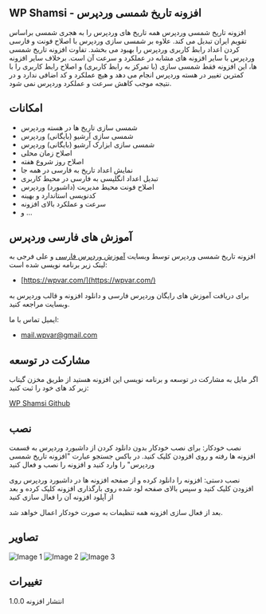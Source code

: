 ## WP Shamsi - افزونه تاریخ شمسی وردپرس

افزونه تاریخ شمسی وردپرس همه تاریخ های وردپرس را به هجری شمسی براساس تقویم ایران تبدیل می کند. علاوه بر شمسی سازی وردپرس با اصلاح فونت و فارسی کردن اعداد رابط کاربری وردپرس را بهبود می بخشد.
تفاوت افزونه تاریخ شمسی وردپرس با سایر افزونه های مشابه در عملکرد و سرعت آن است. برخلاف سایر افزونه ها، این افزونه فقط شمسی سازی (با تمرکز به رابط کاربری) و اصلاح رابط کاربری را با کمترین تغییر در هسته وردپرس انجام می دهد و هیچ عملکرد و کد اضافی ندارد و در نتیجه موجب کاهش سرعت و عملکرد وردپرس نمی شود.


## امکانات

* شمسی سازی تاریخ ها در هسته وردپرس
* شمسی سازی آرشیو (بایگانی) وردپرس
* شمسی سازی ابزارک آرشیو (بایگانی) وردپرس
* اصلاح زمان محلی
* اصلاح روز شروع هفته
* نمایش اعداد تاریخ به فارسی در همه جا
* تبدیل اعداد انگلیسی به فارسی در محیط کاربری
* اصلاح فونت محیط مدیریت (داشبورد) وردپرس
* کدنویسی استاندارد و بهینه
* سرعت و عملکرد بالای افزونه
* و ...

## آموزش های فارسی وردپرس

افزونه تاریخ شمسی وردپرس توسط وبسایت [آموزش وردپرس فارسی](https://wpvar.com/) و علی فرجی به لینک زیر برنامه نویسی شده است:

* [https://wpvar.com/](https://wpvar.com/)

برای دریافت آموزش های رایگان وردپرس فارسی و دانلود افزونه و قالب وردپرس به وبسایت مراجعه کنید.

ایمیل تماس با ما:

* mail.wpvar@gmail.com

## مشارکت در توسعه
اگر مایل به مشارکت در توسعه و برنامه نویسی این افزونه هستید از طریق مخزن گیتاب زیر کد های خود را ثبت کنید:

[WP Shamsi Github](https://github.com/alifaraji/wp-shamsi)

## نصب
نصب خودکار:
برای نصب خودکار بدون دانلود کردن از داشبورد وردپرس به قسمت افزونه ها رفته و روی افزودن کلیک کنید. در باکس جستجو عبارت "افزونه تاریخ شمسی وردپرس" را وارد کنید و افزونه را نصب و فعال کنید

نصب دستی:
افزونه را دانلود کرده و از صفحه افزونه ها در داشبورد وردپرس روی افزودن کلیک کنید و سپس بالای صفحه لود شده روی بارگذاری افزونه کلیک کرده و بعد از آپلود افزونه آن را فعال سازی کنید

بعد از فعال سازی افزونه همه تنظیمات به صورت خودکار اعمال خواهد شد.


## تصاویر

![ Image 1](https://raw.githubusercontent.com/alifaraji/wp-shamsi/master/screenshot-1.png)
![ Image 2](https://raw.githubusercontent.com/alifaraji/wp-shamsi/master/screenshot-3.png)
![ Image 3](https://raw.githubusercontent.com/alifaraji/wp-shamsi/master/screenshot-2.png)


## تغییرات
1.0.0
انتشار افزونه
